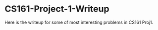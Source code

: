 # CS161-Project-1-Writeup

Here is the writeup for some of most interesting problems in CS161 Proj1.  
